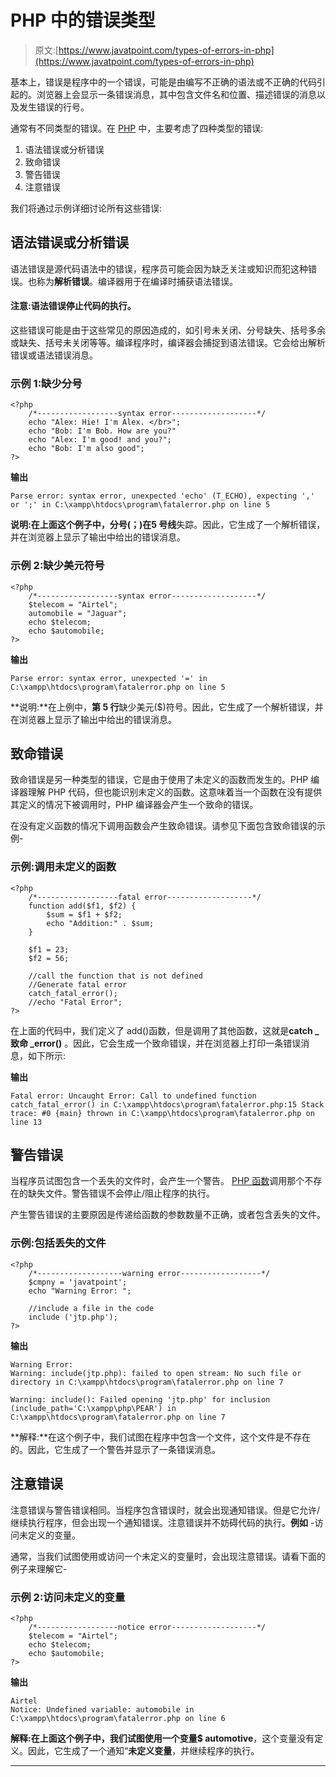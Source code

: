 # PHP 中的错误类型

> 原文:[https://www.javatpoint.com/types-of-errors-in-php](https://www.javatpoint.com/types-of-errors-in-php)

基本上，错误是程序中的一个错误，可能是由编写不正确的语法或不正确的代码引起的。浏览器上会显示一条错误消息，其中包含文件名和位置、描述错误的消息以及发生错误的行号。

通常有不同类型的错误。在 [PHP](https://www.javatpoint.com/php-tutorial) 中，主要考虑了四种类型的错误:

1.  语法错误或分析错误
2.  致命错误
3.  警告错误
4.  注意错误

我们将通过示例详细讨论所有这些错误:

## 语法错误或分析错误

语法错误是源代码语法中的错误，程序员可能会因为缺乏关注或知识而犯这种错误。也称为**解析错误**。编译器用于在编译时捕获语法错误。

#### 注意:语法错误停止代码的执行。

这些错误可能是由于这些常见的原因造成的，如引号未关闭、分号缺失、括号多余或缺失、括号未关闭等等。编译程序时，编译器会捕捉到语法错误。它会给出解析错误或语法错误消息。

### 示例 1:缺少分号

```
<?php
	/*------------------syntax error-------------------*/
	echo "Alex: Hie! I'm Alex. </br>";
	echo "Bob: I'm Bob. How are you?"
	echo "Alex: I'm good! and you?";
	echo "Bob: I'm also good";
?>

```

**输出**

```
Parse error: syntax error, unexpected 'echo' (T_ECHO), expecting ',' or ';' in C:\xampp\htdocs\program\fatalerror.php on line 5

```

**说明:**在上面这个例子中，分号(；)在**5 号线**失踪。因此，它生成了一个解析错误，并在浏览器上显示了输出中给出的错误消息。

### 示例 2:缺少美元符号

```
<?php
	/*------------------syntax error-------------------*/
	$telecom = "Airtel";
	automobile = "Jaguar";
	echo $telecom;
	echo $automobile;
?>

```

**输出**

```
Parse error: syntax error, unexpected '=' in C:\xampp\htdocs\program\fatalerror.php on line 5

```

**说明:**在上例中，**第 5 行**缺少美元($)符号。因此，它生成了一个解析错误，并在浏览器上显示了输出中给出的错误消息。

## 致命错误

致命错误是另一种类型的错误，它是由于使用了未定义的函数而发生的。PHP 编译器理解 PHP 代码，但也能识别未定义的函数。这意味着当一个函数在没有提供其定义的情况下被调用时，PHP 编译器会产生一个致命的错误。

在没有定义函数的情况下调用函数会产生致命错误。请参见下面包含致命错误的示例-

### 示例:调用未定义的函数

```
<?php
	/*------------------fatal error-------------------*/
	function add($f1, $f2) {
		$sum = $f1 + $f2;
		echo "Addition:" . $sum;
	}

	$f1 = 23;
	$f2 = 56;

	//call the function that is not defined
	//Generate fatal error
	catch_fatal_error();
	//echo "Fatal Error";	
?>

```

在上面的代码中，我们定义了 add()函数，但是调用了其他函数，这就是**catch _ 致命 _error()** 。因此，它会生成一个致命错误，并在浏览器上打印一条错误消息，如下所示:

**输出**

```
Fatal error: Uncaught Error: Call to undefined function catch_fatal_error() in C:\xampp\htdocs\program\fatalerror.php:15 Stack trace: #0 {main} thrown in C:\xampp\htdocs\program\fatalerror.php on line 13

```

## 警告错误

当程序员试图包含一个丢失的文件时，会产生一个警告。 [PHP 函数](https://www.javatpoint.com/php-functions)调用那个不存在的缺失文件。警告错误不会停止/阻止程序的执行。

产生警告错误的主要原因是传递给函数的参数数量不正确，或者包含丢失的文件。

### 示例:包括丢失的文件

```
<?php
	/*-------------------warning error------------------*/
	$cmpny = 'javatpoint';
	echo "Warning Error: ";

	//include a file in the code
	include ('jtp.php');	
?>

```

**输出**

```
Warning Error:
Warning: include(jtp.php): failed to open stream: No such file or directory in C:\xampp\htdocs\program\fatalerror.php on line 7

Warning: include(): Failed opening 'jtp.php' for inclusion (include_path='C:\xampp\php\PEAR') in C:\xampp\htdocs\program\fatalerror.php on line 7

```

**解释:**在这个例子中，我们试图在程序中包含一个文件，这个文件是不存在的。因此，它生成了一个警告并显示了一条错误消息。

## 注意错误

注意错误与警告错误相同。当程序包含错误时，就会出现通知错误。但是它允许/继续执行程序，但会出现一个通知错误。注意错误并不妨碍代码的执行。**例如** -访问未定义的变量。

通常，当我们试图使用或访问一个未定义的变量时，会出现注意错误。请看下面的例子来理解它-

### 示例 2:访问未定义的变量

```
<?php
	/*------------------notice error-------------------*/
	$telecom = "Airtel";
	echo $telecom;
	echo $automobile;
?>

```

**输出**

```
Airtel
Notice: Undefined variable: automobile in C:\xampp\htdocs\program\fatalerror.php on line 6

```

**解释:**在上面这个例子中，我们试图使用一个变量**$ automotive**，这个变量没有定义。因此，它生成了一个通知“**未定义变量**，并继续程序的执行。

* * *